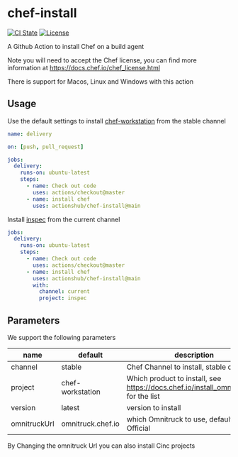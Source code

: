 # chef-install

[![CI State](https://github.com/actionshub/chef-install/workflows/generic-linters/badge.svg)](https://github.com/actionshub/markdownlint)
[![License](https://img.shields.io/badge/License-Apache%202.0-green.svg)](https://opensource.org/licenses/Apache-2.0)

A Github Action to install Chef on a build agent

Note you will need to accept the Chef license, you can find more information at
<https://docs.chef.io/chef_license.html>

There is support for Macos, Linux and Windows with this action

## Usage

Use the default settings to install
[chef-workstation](https://www.chef.sh/docs/chef-workstation/about/) from the
stable channel

```yaml
name: delivery

on: [push, pull_request]

jobs:
  delivery:
    runs-on: ubuntu-latest
    steps:
      - name: Check out code
        uses: actions/checkout@master
      - name: install chef
        uses: actionshub/chef-install@main
```

Install [inspec](https://www.inspec.io/) from the current channel

```yaml
jobs:
  delivery:
    runs-on: ubuntu-latest
    steps:
      - name: Check out code
        uses: actions/checkout@master
      - name: install chef
        uses: actionshub/chef-install@main
        with:
          channel: current
          project: inspec
```

## Parameters

We support the following parameters

| name         | default           | description                                                                            |
| ------------ | ----------------- | -------------------------------------------------------------------------------------- |
| channel      | stable            | Chef Channel to install, stable or current                                             |
| project      | chef-workstation  | Which product to install, see <https://docs.chef.io/install_omnibus.html> for the list |
| version      | latest            | version to install                                                                     |
| omnitruckUrl | omnitruck.chef.io | which Omnitruck to use, default is Chef Official                                       |

By Changing the omnitruck Url you can also install Cinc projects
